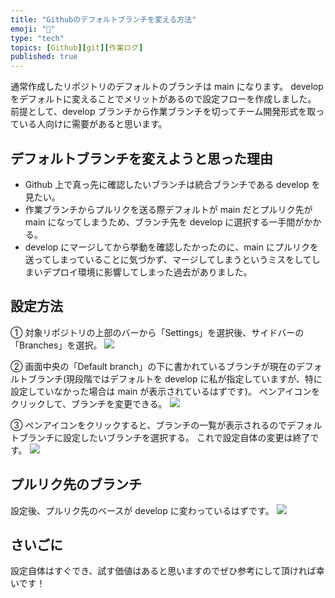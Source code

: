 ```yaml
---
title: "Githubのデフォルトブランチを変える方法"
emoji: "🔧"
type: "tech"
topics: [Github][git][作業ログ]
published: true
---
```


通常作成したリポジトリのデフォルトのブランチは main になります。
develop をデフォルトに変えることでメリットがあるので設定フローを作成しました。
前提として、develop ブランチから作業ブランチを切ってチーム開発形式を取っている人向けに需要があると思います。

## デフォルトブランチを変えようと思った理由

- Github 上で真っ先に確認したいブランチは統合ブランチである develop を見たい。
- 作業ブランチからプルリクを送る際デフォルトが main だとプルリク先が main になってしまうため、ブランチ先を develop に選択する一手間がかかる。
- develop にマージしてから挙動を確認したかったのに、main にプルリクを送ってしまっていることに気づかず、マージしてしまうというミスをしてしまいデプロイ環境に影響してしまった過去がありました。

## 設定方法

① 対象リポジトリの上部のバーから「Settings」を選択後、サイドバーの「Branches」を選択。
![](https://storage.googleapis.com/zenn-user-upload/f9d293b1ac40-20220505.png)

② 画面中央の「Default branch」の下に書かれているブランチが現在のデフォルトブランチ(現段階ではデフォルトを develop に私が指定していますが、特に設定していなかった場合は main が表示されているはずです)。
ペンアイコンをクリックして、ブランチを変更できる。
![](https://storage.googleapis.com/zenn-user-upload/ead22e5c6edd-20220505.png)

③ ペンアイコンをクリックすると、ブランチの一覧が表示されるのでデフォルトブランチに設定したいブランチを選択する。
これで設定自体の変更は終了です。
![](https://storage.googleapis.com/zenn-user-upload/cf0ea848ac1d-20220505.png)

## プルリク先のブランチ

設定後、プルリク先のベースが develop に変わっているはずです。
![](https://storage.googleapis.com/zenn-user-upload/76c2f9c77286-20220505.png)

## さいごに

設定自体はすぐでき、試す価値はあると思いますのでぜひ参考にして頂ければ幸いです！
